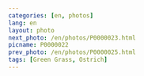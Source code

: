 ```yaml
---
categories: [en, photos]
lang: en
layout: photo
next_photo: /en/photos/P0000023.html
picname: P0000022
prev_photo: /en/photos/P0000025.html
tags: [Green Grass, Ostrich]
---
```

